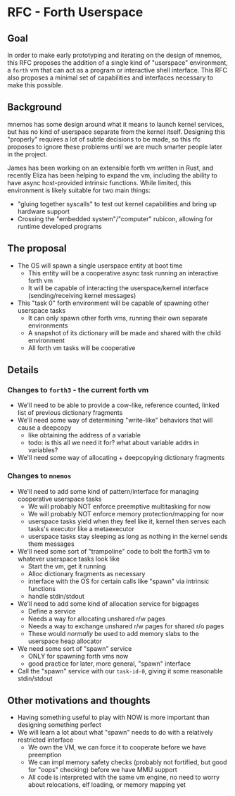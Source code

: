# RFC - Forth Userspace

## Goal

In order to make early prototyping and iterating on the design of mnemos, this RFC proposes the
addition of a single kind of "userspace" environment, a `forth` vm that can act as a program
or interactive shell interface. This RFC also proposes a minimal set of capabilities and interfaces
necessary to make this possible.

## Background

mnemos has some design around what it means to launch kernel services, but has no kind of userspace
separate from the kernel itself. Designing this "properly" requires a lot of subtle decisions to be
made, so this rfc proposes to ignore these problems until we are much smarter people later in the
project.

James has been working on an extensible forth vm written in Rust, and recently Eliza has been helping
to expand the vm, including the ability to have async host-provided intrinsic functions. While limited,
this environment is likely suitable for two main things:

* "gluing together syscalls" to test out kernel capabilities and bring up hardware support
* Crossing the "embedded system"/"computer" rubicon, allowing for runtime developed programs

## The proposal

* The OS will spawn a single userspace entity at boot time
    * This entity will be a cooperative async task running an interactive forth vm
    * It will be capable of interacting the userspace/kernel interface (sending/receiving kernel messages)
* This "task 0" forth environment will be capable of spawning other userspace tasks
    * It can only spawn other forth vms, running their own separate environments
    * A snapshot of its dictionary will be made and shared with the child environment
    * All forth vm tasks will be cooperative

## Details

### Changes to `forth3` - the current forth vm

* We'll need to be able to provide a cow-like, reference counted, linked list of previous dictionary fragments
* We'll need some way of determining "write-like" behaviors that will cause a deepcopy
    * like obtaining the address of a variable
    * todo: is this all we need it for? what about variable addrs in variables?
* We'll need some way of allocating + deepcopying dictionary fragments

### Changes to `mnemos`

* We'll need to add some kind of pattern/interface for managing cooperative userspace tasks
    * We will probably NOT enforce preemptive multitasking for now
    * We will probably NOT enforce memory protection/mapping for now
    * userspace tasks yield when they feel like it, kernel then serves each tasks's executor like a metaexecutor
    * userspace tasks stay sleeping as long as nothing in the kernel sends them messages
* We'll need some sort of "trampoline" code to bolt the forth3 vm to whatever userspace tasks look like
    * Start the vm, get it running
    * Alloc dictionary fragments as necessary
    * interface with the OS for certain calls like "spawn" via intrinsic functions
    * handle stdin/stdout
* We'll need to add some kind of allocation service for bigpages
    * Define a service
    * Needs a way for allocating unshared r/w pages
    * Needs a way to exchange unshared r/w pages for shared r/o pages
    * These would *normally* be used to add memory slabs to the userspace heap allocator
* We need some sort of "spawn" service
    * ONLY for spawning forth vms now
    * good practice for later, more general, "spawn" interface
* Call the "spawn" service with our `task-id-0`, giving it some reasonable stdin/stdout

## Other motivations and thoughts

* Having something useful to play with NOW is more important than designing something perfect
* We will learn a lot about what "spawn" needs to do with a relatively restricted interface
    * We own the VM, we can force it to cooperate before we have preemption
    * We can impl memory safety checks (probably not fortified, but good for "oops" checking) before we have MMU support
    * All code is interpreted with the same vm engine, no need to worry about relocations, elf loading, or memory mapping yet

